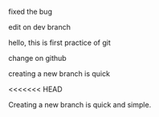 fixed the bug 

edit on dev branch


hello, this is first practice of git 


change on github


creating a new branch is quick

<<<<<<< HEAD

Creating a new branch is quick and simple.


